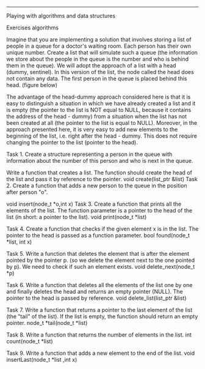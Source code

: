 ____________________________________________________________________________________________________________________________________________________________________
Playing with algorithms and data structures

Exercises algorithms

Imagine that you are implementing a solution that involves storing a list of people in a queue for a doctor's waiting room. Each person has their own unique number.
Create a list that will simulate such a queue (the information we store about the people in the queue is the number and who is behind them in the queue). 
We will adopt the approach of a list with a head (dummy, sentinel). In this version of the list, the node called the head does not contain any data. 
The first person in the queue is placed behind this head. (figure below)

The advantage of the head-dummy approach considered here is that it is easy to distinguish a situation in which we have already created a list and it is empty 
(the pointer to the list is NOT equal to NULL, because it contains the address of the head - dummy) from a situation when the list has not been created at all
(the pointer to the list is equal to NULL). Moreover, in the approach presented here, it is very easy to add new elements to the beginning of the list, i.e. 
right after the head - dummy. 
This does not require changing the pointer to the list (pointer to the head).

Task 1.
Create a structure representing a person in the queue with information about the number of this person and who is next in the queue.

Write a function that creates a list. The function should create the head of the list and pass it by reference to the pointer.
void create(list_ptr &list)
Task 2.
Create a function that adds a new person to the queue in the position after person "o".

void insert(node_t *o,int x)
Task 3.
Create a function that prints all the elements of the list. The function parameter is a pointer to the head of the list (in short: a pointer to the list).
void print(node_t *list)

Task 4.
Create a function that checks if the given element x is in the list. The pointer to the head is passed as a function parameter.
bool found(node_t *list, int x)

Task 5.
Write a function that deletes the element that is after the element pointed by the pointer p. (so we delete the element next to the one pointed by p). We need to check if such an element exists.
void delete_next(node_t *p)

Task 6.
Write a function that deletes all the elements of the list one by one and finally deletes the head and returns an empty pointer (NULL). The pointer to the head is passed by reference.
void delete_list(list_ptr &list)

Task 7.
Write a function that returns a pointer to the last element of the list (the "tail" of the list). If the list is empty, the function should return an empty pointer.
node_t *tail(node_t *list)

Task 8.
Write a function that returns the number of elements in the list.
int count(node_t *list)

Task 9.
Write a function that adds a new element to the end of the list.
void insertLast(node_t *list ,int x)
